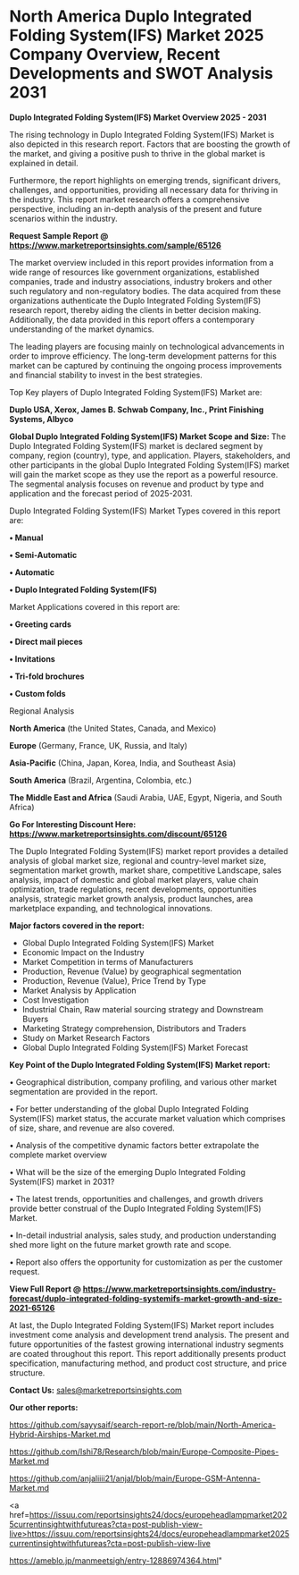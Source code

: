 # North America Duplo Integrated Folding System(IFS) Market 2025 Company Overview, Recent Developments and SWOT Analysis 2031

<Strong> Duplo Integrated Folding System(IFS) Market Overview 2025 - 2031</strong>

The rising technology in Duplo Integrated Folding System(IFS) Market is also depicted in this research report. Factors that are boosting the growth of the market, and giving a positive push to thrive in the global market is explained in detail.

Furthermore, the report highlights on emerging trends, significant drivers, challenges, and opportunities, providing all necessary data for thriving in the industry. This report market research offers a comprehensive perspective, including an in-depth analysis of the present and future scenarios within the industry.

<strong>Request Sample Report @ <a href=https://www.marketreportsinsights.com/sample/65126>https://www.marketreportsinsights.com/sample/65126</a></strong>

The market overview included in this report provides information from a wide range of resources like government organizations, established companies, trade and industry associations, industry brokers and other such regulatory and non-regulatory bodies. The data acquired from these organizations authenticate the Duplo Integrated Folding System(IFS) research report, thereby aiding the clients in better decision making. Additionally, the data provided in this report offers a contemporary understanding of the market dynamics.

The leading players are focusing mainly on technological advancements in order to improve efficiency. The long-term development patterns for this market can be captured by continuing the ongoing process improvements and financial stability to invest in the best strategies.

Top Key players of Duplo Integrated Folding System(IFS) Market are:

<strong>Duplo USA, Xerox, James B. Schwab Company, Inc., Print Finishing Systems, Albyco</strong>

<strong><b>Global Duplo Integrated Folding System(IFS) Market Scope and Size:</b></strong>
The Duplo Integrated Folding System(IFS) market is declared segment by company, region (country), type, and application. Players, stakeholders, and other participants in the global Duplo Integrated Folding System(IFS) market will gain the market scope as they use the report as a powerful resource. The segmental analysis focuses on revenue and product by type and application and the forecast period of 2025-2031.

Duplo Integrated Folding System(IFS) Market Types covered in this report are:

<strong>• Manual

• Semi-Automatic

• Automatic

• Duplo Integrated Folding System(IFS)</strong>

Market Applications covered in this report are:

<strong>• Greeting cards

• Direct mail pieces

• Invitations

• Tri-fold brochures

• Custom folds</strong> 

Regional Analysis

<strong>North America</strong> (the United States, Canada, and Mexico)

<strong>Europe</strong> (Germany, France, UK, Russia, and Italy)

<strong>Asia-Pacific</strong> (China, Japan, Korea, India, and Southeast Asia)

<strong>South America</strong> (Brazil, Argentina, Colombia, etc.)

<strong>The Middle East and Africa</strong> (Saudi Arabia, UAE, Egypt, Nigeria, and South Africa)

<strong>Go For Interesting Discount Here: <a href=https://www.marketreportsinsights.com/discount/65126>https://www.marketreportsinsights.com/discount/65126</a></strong>

The Duplo Integrated Folding System(IFS) market report provides a detailed analysis of global market size, regional and country-level market size, segmentation market growth, market share, competitive Landscape, sales analysis, impact of domestic and global market players, value chain optimization, trade regulations, recent developments, opportunities analysis, strategic market growth analysis, product launches, area marketplace expanding, and technological innovations.

<strong><b>Major factors covered in the report:</b></strong>
<ul>
  <li>Global Duplo Integrated Folding System(IFS) Market </li>
  <li>Economic Impact on the Industry</li>
  <li>Market Competition in terms of Manufacturers</li>
  <li>Production, Revenue (Value) by geographical segmentation</li>
  <li>Production, Revenue (Value), Price Trend by Type</li>
  <li>Market Analysis by Application</li>
  <li>Cost Investigation</li>
  <li>Industrial Chain, Raw material sourcing strategy and Downstream Buyers</li>
  <li>Marketing Strategy comprehension, Distributors and Traders</li>
  <li>Study on Market Research Factors</li>
  <li>Global Duplo Integrated Folding System(IFS) Market Forecast</li>
</ul>

<strong><b>Key Point of the Duplo Integrated Folding System(IFS) Market report:</b></strong>

• Geographical distribution, company profiling, and various other market segmentation are provided in the report.

• For better understanding of the global Duplo Integrated Folding System(IFS) market status, the accurate market valuation which comprises of size, share, and revenue are also covered.

• Analysis of the competitive dynamic factors better extrapolate the complete market overview

• What will be the size of the emerging Duplo Integrated Folding System(IFS) market in 2031?

• The latest trends, opportunities and challenges, and growth drivers provide better construal of the Duplo Integrated Folding System(IFS) Market.

• In-detail industrial analysis, sales study, and production understanding shed more light on the future market growth rate and scope.

• Report also offers the opportunity for customization as per the customer request.

<strong><b>View Full Report @ <a href=https://www.marketreportsinsights.com/industry-forecast/duplo-integrated-folding-systemifs-market-growth-and-size-2021-65126>https://www.marketreportsinsights.com/industry-forecast/duplo-integrated-folding-systemifs-market-growth-and-size-2021-65126</a></b></strong>


At last, the Duplo Integrated Folding System(IFS) Market report includes investment come analysis and development trend analysis. The present and future opportunities of the fastest growing international industry segments are coated throughout this report. This report additionally presents product specification, manufacturing method, and product cost structure, and price structure.

<strong>Contact Us:</strong>
sales@marketreportsinsights.com

<strong>Our other reports:</strong>

<a href=https://github.com/sayysaif/search-report-re/blob/main/North-America-Hybrid-Airships-Market.md>https://github.com/sayysaif/search-report-re/blob/main/North-America-Hybrid-Airships-Market.md</a>

<a href=https://github.com/Ishi78/Research/blob/main/Europe-Composite-Pipes-Market.md>https://github.com/Ishi78/Research/blob/main/Europe-Composite-Pipes-Market.md</a>

<a href=https://github.com/anjaliiii21/anjal/blob/main/Europe-GSM-Antenna-Market.md>https://github.com/anjaliiii21/anjal/blob/main/Europe-GSM-Antenna-Market.md</a>

<a href=https://issuu.com/reportsinsights24/docs/europeheadlampmarket2025currentinsightwithfutureas?cta=post-publish-view-live>https://issuu.com/reportsinsights24/docs/europeheadlampmarket2025currentinsightwithfutureas?cta=post-publish-view-live</a>

<a href=https://ameblo.jp/manmeetsigh/entry-12886974364.html>https://ameblo.jp/manmeetsigh/entry-12886974364.html</a>"
